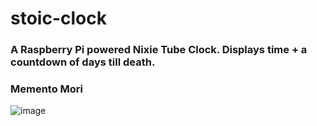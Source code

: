 # stoic-clock
### A Raspberry Pi powered Nixie Tube Clock. Displays time + a countdown of days till death. 
### Memento Mori

![image](https://photos.app.goo.gl/EkWQscXwdwGAq7i3A)
